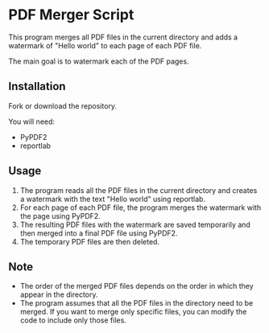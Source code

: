 

# PDF Merger Script


This program merges all PDF files in the current directory and adds a watermark of "Hello world" to each page of each PDF file.

The main goal is to watermark each of the PDF pages.






## Installation

Fork or download the repository.

You will need:

* PyPDF2
* reportlab

    
## Usage

1. The program reads all the PDF files in the current directory and creates a watermark with the text "Hello world" using reportlab.
2. For each page of each PDF file, the program merges the watermark with the page using PyPDF2.
3. The resulting PDF files with the watermark are saved temporarily and then merged into a final PDF file using PyPDF2.
4. The temporary PDF files are then deleted.

## Note

- The order of the merged PDF files depends on the order in which they appear in the directory.
- The program assumes that all the PDF files in the directory need to be merged. If you want to merge only specific files, you can modify the code to include only those files.
